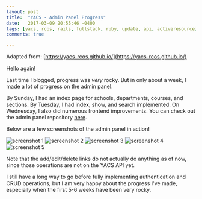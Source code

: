 ```yaml
---
layout: post
title:  "YACS - Admin Panel Progress"
date:   2017-03-09 20:55:46 -0400
tags: [yacs, rcos, rails, fullstack, ruby, update, api, activeresource]
comments: true

---
```

Adapted from: [https://yacs-rcos.github.io/](https://yacs-rcos.github.io/)

Hello again!

Last time I blogged, progress was *very* rocky. But in only about a week, I made a lot of progress on the admin panel.

By Sunday, I had an index page for schools, departments, courses, and sections. By Tuesday, I had index, show, and search implemented. On Wednesday, I also did numerous frontend improvements. You can check out the admin panel repository [here](http://github.com/kburk1997/yacs-admin).

Below are a few screenshots of the admin panel in action!

![screenshot 1](https://yacs-rcos.github.io/assets/images/yacs-admin-panel-024.png)
![screenshot 2](https://yacs-rcos.github.io/assets/images/yacs-admin-panel-025.png)
![screenshot 3](https://yacs-rcos.github.io/assets/images/yacs-admin-panel-026.png)
![screenshot 4](https://yacs-rcos.github.io/assets/images/yacs-admin-panel-027.png)
![screenshot 5](https://yacs-rcos.github.io/assets/images/yacs-admin-panel-028.png)

Note that the add/edit/delete links do not actually do anything as of now, since those operations are not on the YACS API yet.

I still have a long way to go before fully implementing authentication and CRUD operations, but I am very happy about the progress I've made, especially when the first 5-6 weeks have been very rocky.
